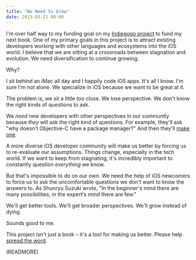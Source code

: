```yaml
---
title: "We Need to Grow"
date: 2013-03-21 00:00
---
```


I'm over half way to my funding goal on my [Indiegogo project](http://indiegogo.com/projects/your-first-ios-app) to fund my next book. One of my primary goals in this project is to attract existing developers working with other languages and ecosystems into the iOS world. I believe that we are sitting at a crossroads between stagnation and evolution. We need diversification to continue growing.

Why?

I sit behind an iMac all day and I happily code iOS apps. It's all I know. I'm sure I'm not alone. We specialize in iOS because we want to be great at it.

The problem is, we sit a little _too_ close. We lose perspective. We don't know the right kinds of questions to ask.

We _need_ new developers with other perspectives in our community because _they_ will ask the right kind of questions. For example, they'll ask "why doesn't Objective-C have a package manager?" And then they'll [make one](http://cocoapods.org).

A more diverse iOS developer community will make us better by forcing us to re-evaluate our assumptions. Things change, especially in the tech world. If we want to keep from stagnating, it's incredibly important to constantly question _everything_ we know.

But that's impossible to do on our own. We need the help of iOS newcomers to force us to ask the uncomfortable questions we don't want to know the answers to. As Shunryu Suzuki wrote, "In the beginner's mind there are many possibilities, in the expert's mind there are few."

We'll get better tools. We'll get broader perspectives. We'll grow instead of dying.

Sounds good to me.

This project isn't just a book&nbsp;– it's a tool for making us better. Please help [spread the word](http://indiegogo.com/projects/your-first-ios-app).

(READMORE)
